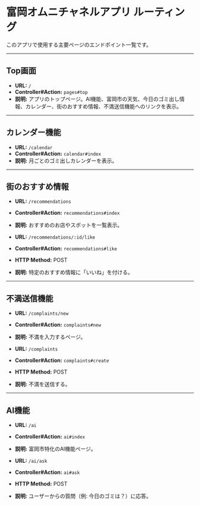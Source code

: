 # 富岡オムニチャネルアプリ ルーティング

このアプリで使用する主要ページのエンドポイント一覧です。

---

## Top画面
- **URL:** `/`
- **Controller#Action:** `pages#top`
- **説明:** アプリのトップページ。AI機能、富岡市の天気、今日のゴミ出し情報、カレンダー、街のおすすめ情報、不満送信機能へのリンクを表示。

---

## カレンダー機能
- **URL:** `/calendar`
- **Controller#Action:** `calendar#index`
- **説明:** 月ごとのゴミ出しカレンダーを表示。

---

## 街のおすすめ情報
- **URL:** `/recommendations`
- **Controller#Action:** `recommendations#index`
- **説明:** おすすめのお店やスポットを一覧表示。

- **URL:** `/recommendations/:id/like`
- **Controller#Action:** `recommendations#like`
- **HTTP Method:** POST
- **説明:** 特定のおすすめ情報に「いいね」を付ける。

---

## 不満送信機能
- **URL:** `/complaints/new`
- **Controller#Action:** `complaints#new`
- **説明:** 不満を入力するページ。

- **URL:** `/complaints`
- **Controller#Action:** `complaints#create`
- **HTTP Method:** POST
- **説明:** 不満を送信する。

---

## AI機能
- **URL:** `/ai`
- **Controller#Action:** `ai#index`
- **説明:** 富岡市特化のAI機能ページ。

- **URL:** `/ai/ask`
- **Controller#Action:** `ai#ask`
- **HTTP Method:** POST
- **説明:** ユーザーからの質問（例: 今日のゴミは？）に応答。
